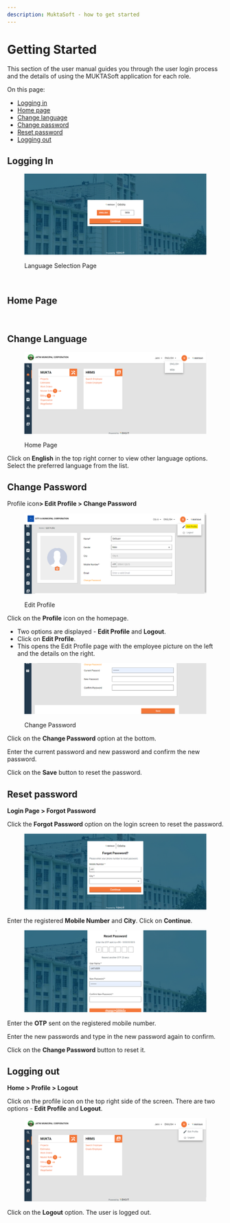 ```yaml
---
description: MuktaSoft - how to get started
---
```


# Getting Started

This section of the user manual guides you through the user login process and the details of using the MUKTASoft application for each role.

On this page:

* [Logging in](getting-started.md#_ak2iff6svn1)
* [Home page](getting-started.md#_y9ihxiqjb66c)
* [Change language](getting-started.md#_vhz5bczfaqjw)
* [Change password](getting-started.md#_b8qo749mn030)
* [Reset password](getting-started.md#_c78bky4bw4uc)
* [Logging out](getting-started.md#_viqhetl2a1py)

## Logging In <a href="#ak2iff6svn1" id="ak2iff6svn1"></a>

<figure><img src="../../../../../../.gitbook/assets/image (75).png" alt=""><figcaption><p>Language Selection Page</p></figcaption></figure>

<figure><img src="https://lh7-rt.googleusercontent.com/docsz/AD_4nXffbtLE2QbLKgUZXQpB2FVVpoGLxoLTlKMx_lTUPgRre5MWNz4j0fhjXjVwlg0zWmN4PzgizNjw2lgN_NpCbSOt3LNC_s7ZZT6SibCoGIDjT6M69SrK8t-bouirZ4yLU0OCflBd?key=7xt9KYpRfaW1p-OjcYhu-Rx0" alt=""><figcaption></figcaption></figure>

## Home Page <a href="#y9ihxiqjb66c" id="y9ihxiqjb66c"></a>

<figure><img src="https://lh7-rt.googleusercontent.com/docsz/AD_4nXc4aL6JXxPrJstlGky3_SVYIsX6toLzJ8WEAQL0jYB1W7z0Eau2ebSf3sY5gwS40GaqFfpd5pVKvy8W9nUNEOybMAeLbRa0qJJDLp3NLNlpctlk3aIpZQqHlxW1EI0-RJl_1XPIgg?key=7xt9KYpRfaW1p-OjcYhu-Rx0" alt=""><figcaption></figcaption></figure>

## Change Language <a href="#vhz5bczfaqjw" id="vhz5bczfaqjw"></a>

<figure><img src="../../../../../../.gitbook/assets/image (28).png" alt=""><figcaption><p>Home Page</p></figcaption></figure>

Click on **English** in the top right corner to view other language options. Select the preferred language from the list.&#x20;

## Change Password <a href="#b8qo749mn030" id="b8qo749mn030"></a>

Profile ico&#x6E;**> Edit Profile > Change Password**

<figure><img src="../../../../../../.gitbook/assets/image (25).png" alt=""><figcaption><p>Edit Profile</p></figcaption></figure>

Click on the **Profile** icon on the homepage.

* &#x20;Two options are displayed - **Edit Profile** and **Logout**.
* Click on **Edit Profile**.
* This opens the Edit Profile page with the employee picture on the left and the details on the right.

<figure><img src="../../../../../../.gitbook/assets/image (108).png" alt=""><figcaption><p>Change Password</p></figcaption></figure>

Click on the **Change Password** option at the bottom.&#x20;

Enter the current password and new password and confirm the new password.&#x20;

Click on the **Save** button to reset the password.

## Reset password <a href="#c78bky4bw4uc" id="c78bky4bw4uc"></a>

**Login Page > Forgot Password**

Click the **Forgot Password** option on the login screen to reset the password.

<figure><img src="../../../../../../.gitbook/assets/image (158).png" alt=""><figcaption></figcaption></figure>

Enter the registered **Mobile Number** and **City**. Click on **Continue**.

<figure><img src="../../../../../../.gitbook/assets/image (151).png" alt=""><figcaption></figcaption></figure>

Enter the **OTP** sent on the registered mobile number.

Enter the new passwords and type in the new password again to confirm.

Click on the **Change Password** button to reset it.

## Logging out <a href="#viqhetl2a1py" id="viqhetl2a1py"></a>

**Home > Profile > Logout**

Click on the profile icon on the top right side of the screen. There are two options - **Edit Profile** and **Logout**.&#x20;

<figure><img src="../../../../../../.gitbook/assets/image (173).png" alt=""><figcaption></figcaption></figure>

Click on the **Logout** option. The user is logged out.
